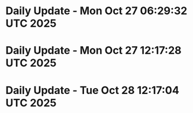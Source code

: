 # Daily Update - Mon Oct 27 06:29:32 UTC 2025
# Daily Update - Mon Oct 27 12:17:28 UTC 2025
# Daily Update - Tue Oct 28 12:17:04 UTC 2025
